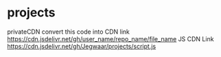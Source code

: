 # projects
privateCDN
convert this code into CDN link  https://cdn.jsdelivr.net/gh/user_name/repo_name/file_name
JS CDN Link  https://cdn.jsdelivr.net/gh/Jegwaar/projects/script.js
